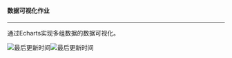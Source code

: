 #### 数据可视化作业

---

通过Echarts实现多组数据的数据可视化。

![最后更新时间](https://img.shields.io/github/last-commit/skywalker767/skywalker767.github.io?style=plastic)![最后更新时间](https://img.shields.io/github/repo-size/skywalker767/skywalker767.github.io)



